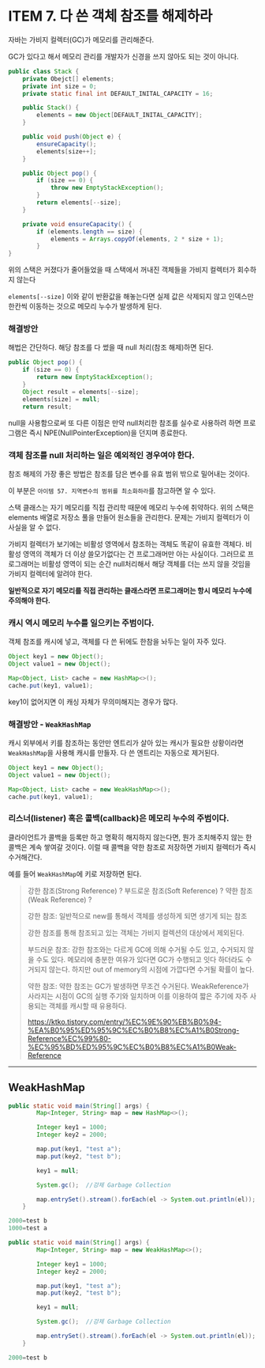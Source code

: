 # ITEM 7. 다 쓴 객체 참조를 해제하라

자바는 가비지 컬렉터(GC)가 메모리를 관리해준다.

GC가 있다고 해서 메모리 관리를 개발자가 신경을 쓰지 않아도 되는 것이 아니다.

```java
public class Stack {
	private Obejct[] elements;
	private int size = 0;
    private static final int DEFAULT_INITAL_CAPACITY = 16;

    public Stack() {
		elements = new Object[DEFAULT_INITAL_CAPACITY];
	}

	public void push(Object e) {
		ensureCapacity();
		elements[size++];
	}

	public Object pop() {
		if (size == 0) {
			throw new EmptyStackException();
		}
		return elements[--size];
	}

	private void ensureCapacity() {
		if (elements.length == size) {
			elements = Arrays.copyOf(elements, 2 * size + 1);
		}
}
```

위의 스택은 커졌다가 줄어들었을 때 스택에서 꺼내진 객체들을 가비지 컬렉터가 회수하지 않는다

`elements[--size]` 이와 같이 반환값을 해놓는다면 실제 값은 삭제되지 않고 인덱스만 한칸씩 이동하는 것으로 메모리 누수가 발생하게 된다.

### 해결방안

해법은 간단하다. 해당 참조를 다 썼을 때 null 처리(참조 해제)하면 된다.
```java
public Object pop() {
	if (size == 0) {
		return new EmptyStackException();
	}
	Object result = elements[--size];
	elements[size] = null;
	return result;
```

null을 사용함으로써 또 다른 이점은 만약 null처리한 참조를 실수로 사용하려 하면 프로그램은 즉시 NPE(NullPointerException)을 던지며 종료한다.

### 객체 참조를 null 처리하는 일은 예외적인 경우여야 한다.

참조 해제의 가장 좋은 방법은 참조를 담은 변수를 유효 범위 밖으로 밀어내는 것이다.

이 부분은 `아이템 57. 지역변수의 범위를 최소화하라`를 참고하면 알 수 있다.

스택 클래스는 자기 메모리를 직접 관리학 때문에 메모리 누수에 취약하다. 위의 스택은  elements 배열로 저장소 풀을 만들어 원소들을 관리한다. 문제는 가비지 컬렉터가 이 사실을 알 수 없다.

가비지 컬렉터가 보기에는 비활성 영역에서 참조하는 객체도 똑같이 유효한 객체다. 비활성 영역의 객체가 더 이상 쓸모가없다는 건 프로그래머만 아는 사실이다. 그러므로 프로그래머는 비활성 영역이 되는 순간 null처리해서 해당 객체를 더는 쓰지 않을 것임을 가비지 컬렉터에 알려야 한다.

**일반적으로 자기 메모리를 직접 관리하는 클래스라면 프로그래머는 항시 메모리 누수에 주의해야 한다.**

### 캐시 역시 메모리 누수를 일으키는 주범이다.

객체 참조를 캐시에 넣고, 객체를 다 쓴 뒤에도 한참을 놔두는 일이 자주 있다.

```java
Object key1 = new Object();
Object value1 = new Object();

Map<Object, List> cache = new HashMap<>();
cache.put(key1, value1);
```

key1이 없어지면 이 캐싱 자체가 무의미해지는 경우가 많다.

### 해결방안 - `WeakHashMap`

캐시 외부에서 키를 참조하는 동안만 엔트리가 살아 있는 캐시가 필요한 상황이라면 `WeakHashMap`을 사용해 캐시를 만들자. 다 쓴 엔트리는 자동으로 제거된다.
```java
Object key1 = new Object();
Object value1 = new Object();

Map<Object, List> cache = new WeakHashMap<>();
cache.put(key1, value1);
```

### 리스너(listener) 혹은 콜백(callback)은 메모리 누수의 주범이다.

클라이언트가 콜백을 등록만 하고 명확히 해지하지 않는다면, 뭔가 조치해주지 않는 한 콜백은 계속 쌓여갈 것이다. 이럴 때 콜백을 약한 참조로 저장하면 가비지 컬렉터가 즉시 수거해간다. 

예를 들어 `WeakHashMap`에 키로 저장하면 된다.

> 강한 참조(Strong Reference) ? 부드로운 참조(Soft Reference) ? 약한 참조(Weak Reference) ?
> 
> 강한 참조: 일반적으로 new를 통해서 객체를 생성하게 되면 생기게 되는 참조
> 
> 강한 참조를 통해 참조되고 있는 객체는 가비지 컬렉션의 대상에서 제외된다.
> 
> 부드러운 참조: 강한 참조와는 다르게 GC에 의해 수거될 수도 있고, 수거되지 않을 수도 있다. 메모리에 충분한 여유가 있다면 GC가 수행되고 잇다 하더라도 수거되지 않는다. 하지만 out of memory의 시점에 가깝다면 수거될 확률이 높다.
>
> 약한 참조: 약한 참조는 GC가 발생하면 무조건 수거된다. WeakReference가 사라지는 시점이 GC의 실행 주기와 일치하며 이를 이용하여 짧은 주기에 자주 사용되는 객체를 캐시할 때 유용하다.
>
> https://ktko.tistory.com/entry/%EC%9E%90%EB%B0%94-%EA%B0%95%ED%95%9C%EC%B0%B8%EC%A1%B0Strong-Reference%EC%99%80-%EC%95%BD%ED%95%9C%EC%B0%B8%EC%A1%B0Weak-Reference

---

## WeakHashMap

```java
public static void main(String[] args) {
        Map<Integer, String> map = new HashMap<>();

        Integer key1 = 1000;
        Integer key2 = 2000;

        map.put(key1, "test a");
        map.put(key2, "test b");

        key1 = null;

        System.gc();  //강제 Garbage Collection

        map.entrySet().stream().forEach(el -> System.out.println(el));
    }
```

```java
2000=test b
1000=test a
```

```java
public static void main(String[] args) {
        Map<Integer, String> map = new WeakHashMap<>();

        Integer key1 = 1000;
        Integer key2 = 2000;

        map.put(key1, "test a");
        map.put(key2, "test b");

        key1 = null;

        System.gc();  //강제 Garbage Collection

        map.entrySet().stream().forEach(el -> System.out.println(el));
    }
```

```java
2000=test b
```